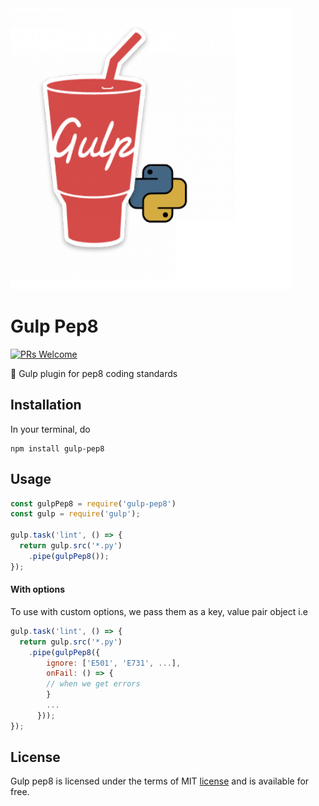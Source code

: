 
<img src="/screenshots/gulp-pep8.png" alt="logo" width="450"/>

# Gulp Pep8
[![PRs Welcome](https://img.shields.io/badge/PRs-welcome-brightgreen.svg?style=flat-square)](http://makeapullrequest.com) 

  :closed_book: Gulp plugin for pep8 coding standards
 
## Installation
  In your terminal, do
 ```
 npm install gulp-pep8
 ```
 
## Usage
```javascript
const gulpPep8 = require('gulp-pep8')
const gulp = require('gulp');

gulp.task('lint', () => {
  return gulp.src('*.py')
    .pipe(gulpPep8());
});
```
#### With options
To use with custom options, we pass them as a key, value pair object i.e

```javascript
gulp.task('lint', () => {
  return gulp.src('*.py')
    .pipe(gulpPep8({
        ignore: ['E501', 'E731', ...],
        onFail: () => {
        // when we get errors
        }
        ...
      }));
});
```


## License
Gulp pep8 is licensed under the terms of MIT [license](LICENSE.md) and is available for free.
